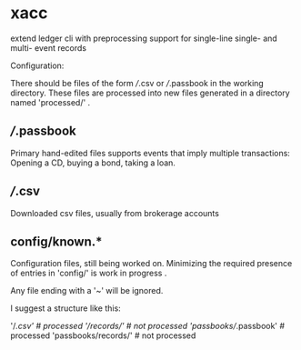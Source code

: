 # xacc
extend ledger cli with preprocessing support for single-line single- and multi- event records


Configuration:

There should be files of the form */*.csv or */*.passbook in the working directory.
These files are processed into new files generated in a directory named 'processed/' .

*/*.passbook
------
Primary hand-edited files
supports events that imply multiple transactions: Opening a CD, buying a bond, taking a loan.

*/*.csv
-----
Downloaded csv files, usually from brokerage accounts

config/known.*
-------
Configuration files, still being worked on.
Minimizing the required presence of entries in 'config/' is work in progress .

Any file ending with a '~' will be ignored.

I suggest a structure like this:

'<year>/*.csv'              # processed
'<year>/records/<files>'    # not processed
'passbooks/*.passbook'      # processed
'passbooks/records/<files>' # not processed
